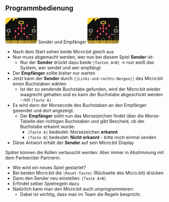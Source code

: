 ## Programmbedienung
<img width="20%" src="https://github.com/dlpl-mb/baa_morse_code_01/blob/master/images/robi_mb.png?raw=1">  Sender und Empfänger <img width="20%" src="https://github.com/dlpl-mb/baa_morse_code_01/blob/master/images/robi_mb.png?raw=1">

* Nach dem Start sehen beide Micro:bit gleich aus
* Nun muss abgemacht werden, wer nun bei diesem Spiel **Sender** ist:
	* Nur der **Sender** drückt dazu beide `|Tasten A+B|` -> nun weiß das System, wer sendet und wer empfängt
* Der **Empfänger** sollte bisher nur warten
* Jetzt kann der **Sender** durch `||Links-und-rechts-Neigen||` des Micro:bit einen Buchstaben wählen
	* Ist der zu sendende Buchstabe gefunden, wird der Micro:bit wieder waagrecht gehalten und es kann der Buchstabe abgeschickt werden - mit `|Taste A|`
* Es wird dann der Morsecode des Buchstaben an den Empfänger gesendet und dort angezeigt.
	* Der **Empfänger** sieht nun das Morsezeichen findet über die Morse-Tabelle den richtigen Buchstaben und gibt Bescheid, ob der Buchstabe erkannt wurde:
		* `|Taste A|` bedeutet: Morsezeichen **erkannt**
		* `|Taste B|` bedeutet: **Nicht erkannt** - bitte noch einmal senden
* Diese Antwort erhält der **Sender** auf sein Micro:bit Display

Später können die Rollen vertauscht werden: Aber immer in Abstimmung mit dem Partner/der Partnerin.
* Wie wird ein neues Spiel gestartet?
* Bei beiden Micro:bit die `|Reset-Taste|` (Rückseite des Micro.bit) drücken
* Dann den Sender neu einstellen: `|Taste A+B|`
* Erfindet selber Spielregeln dazu
* Natürlich kann man den Micro:bit auch umprogrammieren:
	* Dabei ist wichtig, dass man im Team die Regeln bespricht.




<!--stackedit_data:
eyJoaXN0b3J5IjpbMjE0NjUyMTk4MSwxNjQ3ODY1Nzk2LDE5Mj
Q1ODg0MywtMTUwMzE3MjQyMSwtMjAzNTg1NTkxMywtMTMxMTMw
Mjc5NF19
-->